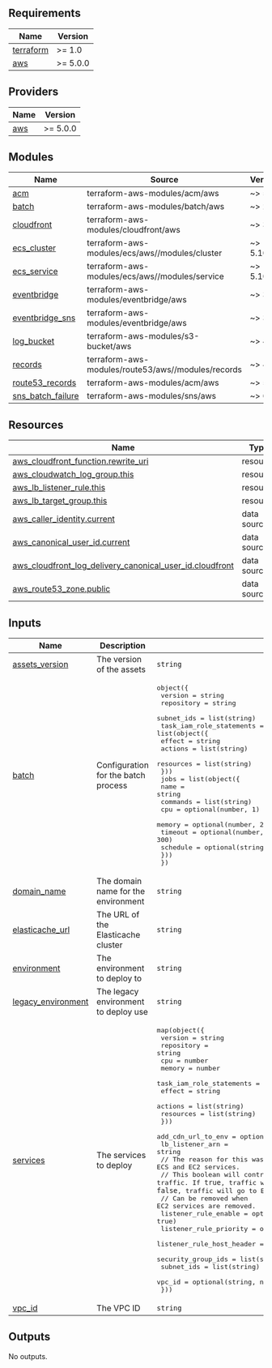 <!-- BEGIN_TF_DOCS -->
## Requirements

| Name | Version |
|------|---------|
| <a name="requirement_terraform"></a> [terraform](#requirement\_terraform) | >= 1.0 |
| <a name="requirement_aws"></a> [aws](#requirement\_aws) | >= 5.0.0 |

## Providers

| Name | Version |
|------|---------|
| <a name="provider_aws"></a> [aws](#provider\_aws) | >= 5.0.0 |

## Modules

| Name | Source | Version |
|------|--------|---------|
| <a name="module_acm"></a> [acm](#module\_acm) | terraform-aws-modules/acm/aws | ~> 5.0 |
| <a name="module_batch"></a> [batch](#module\_batch) | terraform-aws-modules/batch/aws | ~> 2.0 |
| <a name="module_cloudfront"></a> [cloudfront](#module\_cloudfront) | terraform-aws-modules/cloudfront/aws | ~> 3.4 |
| <a name="module_ecs_cluster"></a> [ecs\_cluster](#module\_ecs\_cluster) | terraform-aws-modules/ecs/aws//modules/cluster | ~> 5.10 |
| <a name="module_ecs_service"></a> [ecs\_service](#module\_ecs\_service) | terraform-aws-modules/ecs/aws//modules/service | ~> 5.10 |
| <a name="module_eventbridge"></a> [eventbridge](#module\_eventbridge) | terraform-aws-modules/eventbridge/aws | ~> 3.7 |
| <a name="module_eventbridge_sns"></a> [eventbridge\_sns](#module\_eventbridge\_sns) | terraform-aws-modules/eventbridge/aws | ~> 3.7 |
| <a name="module_log_bucket"></a> [log\_bucket](#module\_log\_bucket) | terraform-aws-modules/s3-bucket/aws | ~> 4.0 |
| <a name="module_records"></a> [records](#module\_records) | terraform-aws-modules/route53/aws//modules/records | ~> 4.0 |
| <a name="module_route53_records"></a> [route53\_records](#module\_route53\_records) | terraform-aws-modules/acm/aws | ~> 5.0 |
| <a name="module_sns_batch_failure"></a> [sns\_batch\_failure](#module\_sns\_batch\_failure) | terraform-aws-modules/sns/aws | ~> 6.1 |

## Resources

| Name | Type |
|------|------|
| [aws_cloudfront_function.rewrite_uri](https://registry.terraform.io/providers/hashicorp/aws/latest/docs/resources/cloudfront_function) | resource |
| [aws_cloudwatch_log_group.this](https://registry.terraform.io/providers/hashicorp/aws/latest/docs/resources/cloudwatch_log_group) | resource |
| [aws_lb_listener_rule.this](https://registry.terraform.io/providers/hashicorp/aws/latest/docs/resources/lb_listener_rule) | resource |
| [aws_lb_target_group.this](https://registry.terraform.io/providers/hashicorp/aws/latest/docs/resources/lb_target_group) | resource |
| [aws_caller_identity.current](https://registry.terraform.io/providers/hashicorp/aws/latest/docs/data-sources/caller_identity) | data source |
| [aws_canonical_user_id.current](https://registry.terraform.io/providers/hashicorp/aws/latest/docs/data-sources/canonical_user_id) | data source |
| [aws_cloudfront_log_delivery_canonical_user_id.cloudfront](https://registry.terraform.io/providers/hashicorp/aws/latest/docs/data-sources/cloudfront_log_delivery_canonical_user_id) | data source |
| [aws_route53_zone.public](https://registry.terraform.io/providers/hashicorp/aws/latest/docs/data-sources/route53_zone) | data source |

## Inputs

| Name | Description | Type | Default | Required |
|------|-------------|------|---------|:--------:|
| <a name="input_assets_version"></a> [assets\_version](#input\_assets\_version) | The version of the assets | `string` | n/a | yes |
| <a name="input_batch"></a> [batch](#input\_batch) | Configuration for the batch process | <pre>object({<br/>    version    = string<br/>    repository = string<br/>    subnet_ids = list(string)<br/>    task_iam_role_statements = list(object({<br/>      effect    = string<br/>      actions   = list(string)<br/>      resources = list(string)<br/>    }))<br/>    jobs = list(object({<br/>      name     = string<br/>      commands = list(string)<br/>      cpu      = optional(number, 1)<br/>      memory   = optional(number, 2048)<br/>      timeout  = optional(number, 300)<br/>      schedule = optional(string, "")<br/>    }))<br/>  })</pre> | n/a | yes |
| <a name="input_domain_name"></a> [domain\_name](#input\_domain\_name) | The domain name for the environment | `string` | n/a | yes |
| <a name="input_elasticache_url"></a> [elasticache\_url](#input\_elasticache\_url) | The URL of the Elasticache cluster | `string` | n/a | yes |
| <a name="input_environment"></a> [environment](#input\_environment) | The environment to deploy to | `string` | n/a | yes |
| <a name="input_legacy_environment"></a> [legacy\_environment](#input\_legacy\_environment) | The legacy environment to deploy use | `string` | n/a | yes |
| <a name="input_services"></a> [services](#input\_services) | The services to deploy | <pre>map(object({<br/>    version    = string<br/>    repository = string<br/>    cpu        = number<br/>    memory     = number<br/>    task_iam_role_statements = list(object({<br/>      effect    = string<br/>      actions   = list(string)<br/>      resources = list(string)<br/>    }))<br/>    add_cdn_url_to_env = optional(bool, false)<br/>    lb_listener_arn    = string<br/>    // The reason for this was to enable the parallel running of ECS and EC2 services.<br/>    // This boolean will control the flow of traffic. If `true`, traffic will go to ECS. If `false`, traffic will go to EC2.<br/>    // Can be removed when EC2 services are removed.<br/>    listener_rule_enable      = optional(bool, true)<br/>    listener_rule_priority    = optional(number, 10)<br/>    listener_rule_host_header = optional(string, "*")<br/>    security_group_ids        = list(string)<br/>    subnet_ids                = list(string)<br/>    vpc_id                    = optional(string, null)<br/>  }))</pre> | `{}` | no |
| <a name="input_vpc_id"></a> [vpc\_id](#input\_vpc\_id) | The VPC ID | `string` | n/a | yes |

## Outputs

No outputs.
<!-- END_TF_DOCS -->
